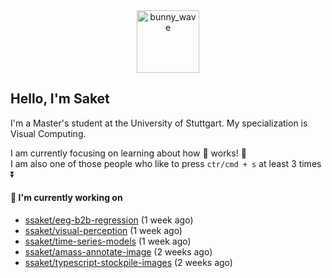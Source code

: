 <div align='center'>
<img src=https://media.giphy.com/media/3o7TKMt1VVNkHV2PaE/giphy.gif alt="bunny_wave" width="100px"/>
</div>

## Hello, I'm Saket

I'm a Master's student at the University of Stuttgart. My specialization is Visual Computing.

I am currently focusing on learning about how :brain: works! :exploding_head:\
I am also one of those people who like to press `ctr/cmd + s` at least 3 times :arrow_double_down:



#### 🐰 I'm currently working on

- [ssaket/eeg-b2b-regression](https://github.com/ssaket/eeg-b2b-regression) (1 week ago)
- [ssaket/visual-perception](https://github.com/ssaket/visual-perception) (1 week ago)
- [ssaket/time-series-models](https://github.com/ssaket/time-series-models) (1 week ago)
- [ssaket/amass-annotate-image](https://github.com/ssaket/amass-annotate-image) (2 weeks ago)
- [ssaket/typescript-stockpile-images](https://github.com/ssaket/typescript-stockpile-images) (2 weeks ago)
